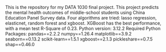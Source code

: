 This is the repository for my DATA 1030 final project.
This project predicts the mental health outcomes of middle-school students using China Education Panel Survey data.
Four algorithms are tried: lasso regression, elasticnet, random forest and xgboost. XGBoost has the best performance, with a mean test R-Square of 0.23.
Python version: 3.12.2
Required Python Packages:
pandas==2.2.2
numpy==1.26.4
matplotlib==3.9.2
seaborn==0.13.2
scikit-learn==1.5.1
xgboost==2.1.3
pickleshare==0.7.5
shap==0.46.0
